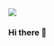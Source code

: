 

<div>
  <img src="[https://media.giphy.com/media/v1.Y2lkPTc5MGI3NjExNzIxNjljNjAwZmJjODNmODg0MmMzMzg1ZjU5ODkyZGE5OWU5OWQ5NyZlcD12MV9pbnRlcm5hbF9naWZzX2dpZklkJmN0PWc/hpXdHPfFI5wTABdDx9/giphy.gif](https://media.giphy.com/media/k0ijJhqrUP4T2EvmJ1/giphy.gif)">

</div>

### Hi there 👋

<!--
**AnnaAWojtowicz/AnnaAWojtowicz** is a ✨ _special_ ✨ repository because its `README.md` (this file) appears on your GitHub profile.

Here are some ideas to get you started:

- 🔭 I’m currently working on ...
- 🌱 I’m currently learning JavaScript and React

- 💬 Ask me about ... if I want to work with you!
- 📫 How to reach me: ...

- ⚡ Fun fact: I'm older than Boulder Dash!
-->
